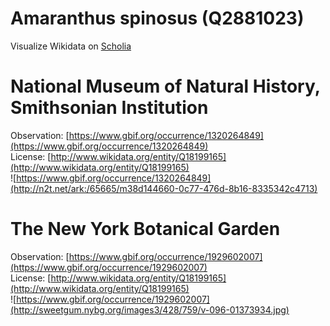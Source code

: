 
Amaranthus spinosus (Q2881023)
==============================
  
Visualize Wikidata on [Scholia](https://scholia.toolforge.org/taxon/Q2881023)
# National Museum of Natural History, Smithsonian Institution
  
Observation: [https://www.gbif.org/occurrence/1320264849](https://www.gbif.org/occurrence/1320264849)  
License: [http://www.wikidata.org/entity/Q18199165](http://www.wikidata.org/entity/Q18199165)  
![https://www.gbif.org/occurrence/1320264849](http://n2t.net/ark:/65665/m38d144660-0c77-476d-8b16-8335342c4713)
# The New York Botanical Garden
  
Observation: [https://www.gbif.org/occurrence/1929602007](https://www.gbif.org/occurrence/1929602007)  
License: [http://www.wikidata.org/entity/Q18199165](http://www.wikidata.org/entity/Q18199165)  
![https://www.gbif.org/occurrence/1929602007](http://sweetgum.nybg.org/images3/428/759/v-096-01373934.jpg)